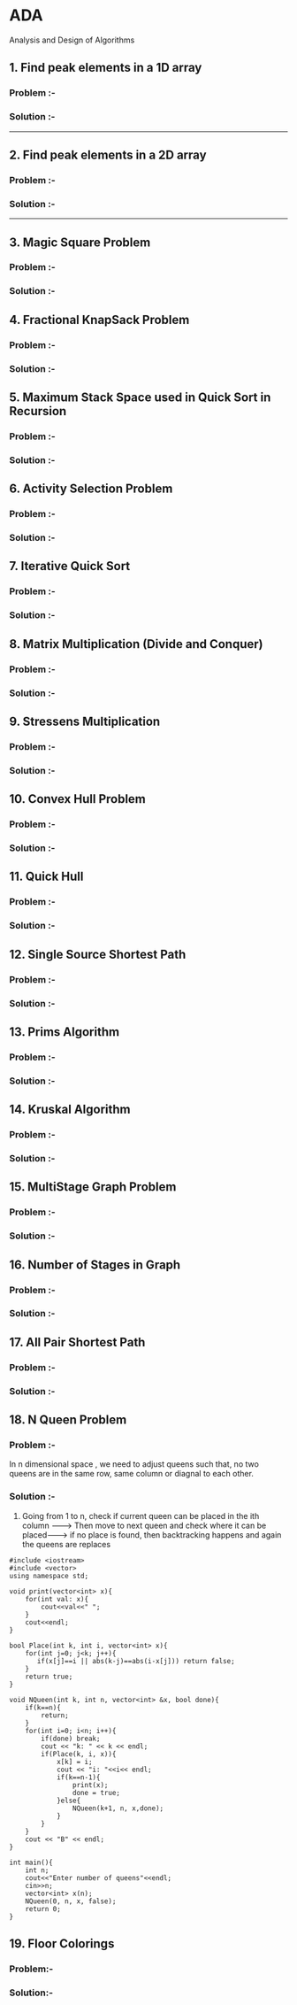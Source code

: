 # ADA

Analysis and Design of Algorithms

## 1. Find peak elements in a 1D array

### Problem :-

### Solution :-

----------
## 2. Find peak elements in a 2D array

### Problem :-

### Solution :-

----------

## 3. Magic Square Problem

### Problem :-

### Solution :-

## 4. Fractional KnapSack Problem

### Problem :-

### Solution :-

## 5. Maximum Stack Space used in Quick Sort in Recursion

### Problem :-

### Solution :-

## 6. Activity Selection Problem

### Problem :-

### Solution :-

## 7. Iterative Quick Sort

### Problem :-

### Solution :-

## 8. Matrix Multiplication (Divide and Conquer)

### Problem :-

### Solution :-

## 9. Stressens Multiplication

### Problem :-

### Solution :-

## 10. Convex Hull Problem

### Problem :-

### Solution :-

## 11. Quick Hull

### Problem :-

### Solution :-

## 12. Single Source Shortest Path

### Problem :-

### Solution :-

## 13. Prims Algorithm

### Problem :-

### Solution :-

## 14. Kruskal Algorithm

### Problem :-

### Solution :-

## 15. MultiStage Graph Problem

### Problem :-

### Solution :-

## 16. Number of Stages in Graph

### Problem :-

### Solution :-

## 17. All Pair Shortest Path

### Problem :-

### Solution :-


## 18. N Queen Problem

### Problem :-

In n dimensional space , we need to adjust queens such that, no two queens are in the same row, same column or diagnal to each other.

### Solution :-

1. Going from 1 to n, check if current queen can be placed in the ith column ---> Then move to next queen and check where it can be placed---> if no place is found, then backtracking happens and again the queens are replaces

```
#include <iostream>
#include <vector>
using namespace std;

void print(vector<int> x){
    for(int val: x){
        cout<<val<<" ";
    }
    cout<<endl;
}

bool Place(int k, int i, vector<int> x){
    for(int j=0; j<k; j++){
       if(x[j]==i || abs(k-j)==abs(i-x[j])) return false;
    }
    return true;
}

void NQueen(int k, int n, vector<int> &x, bool done){
    if(k==n){
        return;
    }
    for(int i=0; i<n; i++){
        if(done) break;
        cout << "k: " << k << endl;
        if(Place(k, i, x)){
            x[k] = i;
            cout << "i: "<<i<< endl;
            if(k==n-1){
                print(x);
                done = true;
            }else{
                NQueen(k+1, n, x,done);
            }
        }
    }
    cout << "B" << endl;
}

int main(){
    int n;
    cout<<"Enter number of queens"<<endl;
    cin>>n;
    vector<int> x(n);
    NQueen(0, n, x, false);
    return 0;
}
```

## 19. Floor Colorings

### Problem:-
### Solution:- 